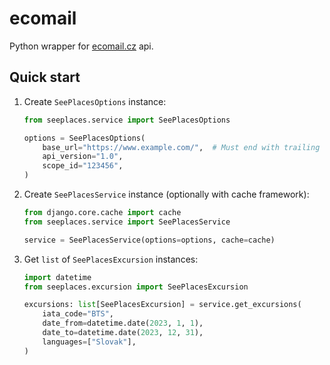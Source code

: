 # ecomail

Python wrapper for [ecomail.cz](https://www.ecomail.cz/) api.

## Quick start

1. Create `SeePlacesOptions` instance:
    ```python
    from seeplaces.service import SeePlacesOptions

    options = SeePlacesOptions(
        base_url="https://www.example.com/",  # Must end with trailing slash.
        api_version="1.0",
        scope_id="123456",
    )
    ```
1. Create `SeePlacesService` instance (optionally with cache framework):
    ```python
   from django.core.cache import cache
   from seeplaces.service import SeePlacesService

    service = SeePlacesService(options=options, cache=cache)
    ```
1. Get `list` of `SeePlacesExcursion` instances:
    ```python
    import datetime
    from seeplaces.excursion import SeePlacesExcursion

    excursions: list[SeePlacesExcursion] = service.get_excursions(
        iata_code="BTS",
        date_from=datetime.date(2023, 1, 1),
        date_to=datetime.date(2023, 12, 31),
        languages=["Slovak"],
    )
    ```
